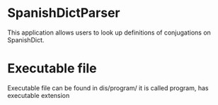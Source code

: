 # SpanishDictParser
This application allows users to look up definitions of conjugations on SpanishDict. 


# Executable file
Executable file can be found in dis/program/ it is called program, has executable extension
